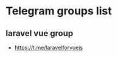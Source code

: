 # Telegram groups list
## laravel vue group
 - https://t.me/laravelforvuejs

<!--stackedit_data:
eyJoaXN0b3J5IjpbLTY5NzQ0OTU0MCw2Nzg1OTc4NzhdfQ==
-->